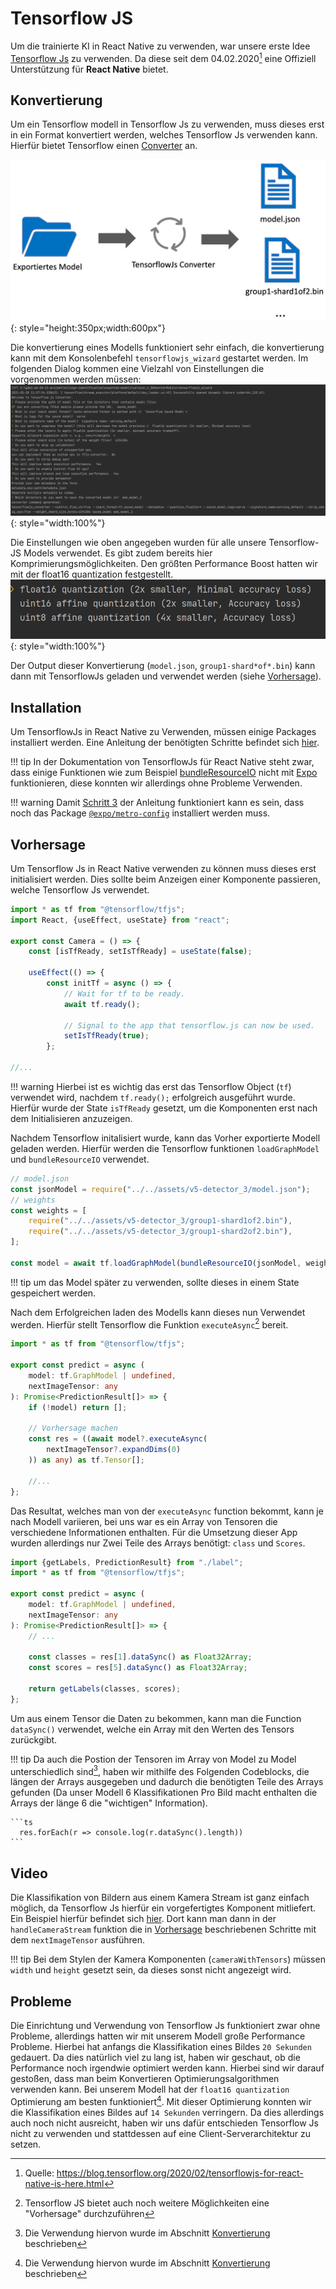 # Tensorflow JS

Um die trainierte KI in React Native zu verwenden, war unsere erste Idee [Tensorflow Js](https://www.tensorflow.org/js)
zu verwenden. Da diese seit dem 04.02.2020[^1] eine Offiziell Unterstützung für **React Native** bietet.

## Konvertierung

Um ein Tensorflow modell in Tensorflow Js zu verwenden, muss dieses erst in ein Format konvertiert werden, welches
Tensorflow Js verwenden kann. Hierfür bietet Tensorflow
einen [Converter](https://www.tensorflow.org/js/guide/conversion) an.

![TensorflowJS Konvertierung](../assets/images/app/convert_tensorflow_js.png){: style="height:350px;width:600px"}

Die konvertierung eines Modells funktioniert sehr einfach, die konvertierung kann mit dem
Konsolenbefehl `tensorflowjs_wizard` gestartet werden. Im folgenden Dialog kommen eine Vielzahl von Einstellungen die
vorgenommen werden müssen:
![](../assets/images/konv.png){: style="width:100%"}

Die Einstellungen wie oben angegeben wurden für alle unsere Tensorflow-JS Models verwendet. Es gibt zudem bereits hier
Komprimierungsmöglichkeiten. Den größten Performance Boost hatten wir mit der float16 quantization festgestellt.
![](../assets/images/small.png){: style="width:100%"}

Der Output dieser Konvertierung (`model.json`, `group1-shard*of*.bin`) kann dann mit TensorflowJs geladen und verwendet
werden (siehe [Vorhersage](#vorhersage)).

## Installation

Um TensorflowJs in React Native zu Verwenden, müssen einige Packages installiert werden. Eine Anleitung der benötigten
Schritte befindet sich [hier](https://www.npmjs.com/package/@tensorflow/tfjs-react-native#expo-compatibility).

!!! tip In der Dokumentation von TensorflowJs für React Native steht zwar, dass einige Funktionen wie zum
Beispiel [bundleResourceIO](https://js.tensorflow.org/api_react_native/latest/#bundleResourceIO) nicht
mit [Expo](https://expo.io/) funktionieren, diese konnten wir allerdings ohne Probleme Verwenden.

!!! warning Damit [Schritt 3](https://www.npmjs.com/package/@tensorflow/tfjs-react-native#step-3-configure-metro) der
Anleitung funktioniert kann es sein, dass noch das
Package [`@expo/metro-config`](https://www.npmjs.com/package/@expo/metro-config) installiert werden muss.

## Vorhersage

Um Tensorflow Js in React Native verwenden zu können muss dieses erst initialisiert werden. Dies sollte beim Anzeigen
einer Komponente passieren, welche Tensorflow Js verwendet.

```ts
import * as tf from "@tensorflow/tfjs";
import React, {useEffect, useState} from "react";

export const Camera = () => {
    const [isTfReady, setIsTfReady] = useState(false);

    useEffect(() => {
        const initTf = async () => {
            // Wait for tf to be ready.
            await tf.ready();

            // Signal to the app that tensorflow.js can now be used.
            setIsTfReady(true);
        };

//...
```

!!! warning Hierbei ist es wichtig das erst das Tensorflow Object (`tf`) verwendet wird, nachdem `tf.ready();`
erfolgreich ausgeführt wurde. Hierfür wurde der State `isTfReady`
gesetzt, um die Komponenten erst nach dem Initialisieren anzuzeigen.

Nachdem Tensorflow initalisiert wurde, kann das Vorher exportierte Modell geladen werden. Hierfür werden die Tensorflow
funktionen `loadGraphModel` und `bundleResourceIO` verwendet.

```ts
// model.json
const jsonModel = require("../../assets/v5-detector_3/model.json");
// weights
const weights = [
    require("../../assets/v5-detector_3/group1-shard1of2.bin"),
    require("../../assets/v5-detector_3/group1-shard2of2.bin"),
];

const model = await tf.loadGraphModel(bundleResourceIO(jsonModel, weights));
```

!!! tip um das Model später zu verwenden, sollte dieses in einem State gespeichert werden.

Nach dem Erfolgreichen laden des Modells kann dieses nun Verwendet werden. Hierfür stellt Tensorflow die
Funktion `executeAsync`[^2] bereit.

```ts
import * as tf from "@tensorflow/tfjs";

export const predict = async (
    model: tf.GraphModel | undefined,
    nextImageTensor: any
): Promise<PredictionResult[]> => {
    if (!model) return [];

    // Vorhersage machen
    const res = ((await model?.executeAsync(
        nextImageTensor?.expandDims(0)
    )) as any) as tf.Tensor[];

    //...
};
```

Das Resultat, welches man von der `executeAsync` function bekommt, kann je nach Modell variieren, bei uns war es ein
Array von Tensoren die verschiedene Informationen enthalten. Für die Umsetzung dieser App wurden allerdings nur Zwei
Teile des Arrays benötigt:
`class` und `Scores`.

```ts
import {getLabels, PredictionResult} from "./label";
import * as tf from "@tensorflow/tfjs";

export const predict = async (
    model: tf.GraphModel | undefined,
    nextImageTensor: any
): Promise<PredictionResult[]> => {
    // ...

    const classes = res[1].dataSync() as Float32Array;
    const scores = res[5].dataSync() as Float32Array;

    return getLabels(classes, scores);
};
```

Um aus einem Tensor die Daten zu bekommen, kann man die Function `dataSync()` verwendet, welche ein Array mit den Werten
des Tensors zurückgibt.

!!! tip Da auch die Postion der Tensoren im Array von Model zu Model unterschiedlich sind[^3], haben wir mithilfe des
Folgenden Codeblocks, die längen der Arrays ausgegeben und dadurch die benötigten Teile des Arrays gefunden (Da unser
Modell 6 Klassifikationen Pro Bild macht enthalten die Arrays der länge 6 die "wichtigen" Information).

    ```ts
      res.forEach(r => console.log(r.dataSync().length))
    ```

## Video

Die Klassifikation von Bildern aus einem Kamera Stream ist ganz einfach möglich, da Tensorflow Js hierfür ein
vorgefertigtes Komponent mitliefert. Ein Beispiel hierfür befindet
sich [hier](https://js.tensorflow.org/api_react_native/latest/#cameraWithTensors). Dort kann man dann in
der `handleCameraStream` funktion die in [Vorhersage](#vorhersage) beschriebenen Schritte mit dem `nextImageTensor`
ausführen.

!!! tip Bei dem Stylen der Kamera Komponenten (`cameraWithTensors`) müssen `width` und `height` gesetzt sein, da dieses
sonst nicht angezeigt wird.

## Probleme

Die Einrichtung und Verwendung von Tensorflow Js funktioniert zwar ohne Probleme, allerdings hatten wir mit unserem
Modell große Performance Probleme. Hierbei hat anfangs die Klassifikation eines Bildes `20 Sekunden` gedauert. Da dies
natürlich viel zu lang ist, haben wir geschaut, ob die Performance noch irgendwie optimiert werden kann. Hierbei sind
wir darauf gestoßen, dass man beim Konvertieren Optimierungsalgorithmen verwenden kann. Bei unserem Modell hat
der `float16 quantization` Optimierung am besten funktioniert[^3]. Mit dieser Optimierung konnten wir die Klassifikation
eines Bildes auf `14 Sekunden` verringern. Da dies allerdings auch noch nicht ausreicht, haben wir uns dafür entschieden
Tensorflow Js nicht zu verwenden und stattdessen auf eine Client-Serverarchitektur zu setzen.

[^1]: Quelle: https://blog.tensorflow.org/2020/02/tensorflowjs-for-react-native-is-here.html
[^2]: Tensorflow JS bietet auch noch weitere Möglichkeiten eine "Vorhersage" durchzuführen
[^3]: Die Verwendung hiervon wurde im Abschnitt [Konvertierung](#konvertierung) beschrieben